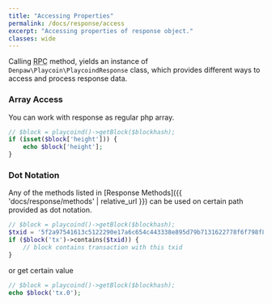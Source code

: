 ```yaml
---
title: "Accessing Properties"
permalink: /docs/response/access
excerpt: "Accessing properties of response object."
classes: wide
---
```

Calling <abbr title="Remote Procedure Call">RPC</abbr> method, yields an instance of `Denpaw\Playcoin\PlaycoindResponse` class, which provides different ways to access and process response data.

### Array Access
You can work with response as regular php array.
```php
// $block = playcoind()->getBlock($blockhash);
if (isset($block['height'])) {
    echo $block['height'];
}
```

### Dot Notation
Any of the methods listed in [Response Methods]({{ 'docs/response/methods' | relative_url }}) can be used on certain path provided as dot notation.  
```php
// $block = playcoind()->getBlock($blockhash);
$txid = '5f2a97541613c5122290e17a6c654c443338e895d79b7131622778f6f798f851';
if ($block('tx')->contains($txid)) {
	// block contains transaction with this txid
}
```
or get certain value
```php
// $block = playcoind()->getBlock($blockhash);
echo $block('tx.0');
```
